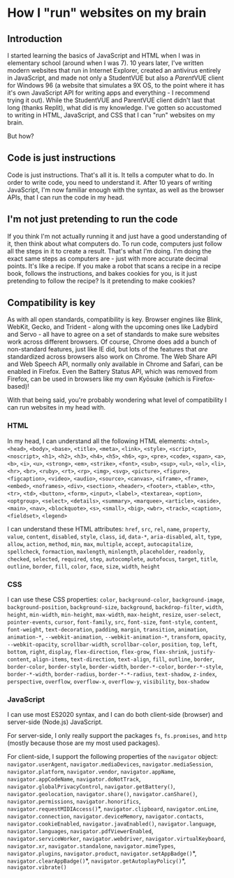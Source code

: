 # How I "run" websites on my brain
## Introduction
I started learning the basics of JavaScript and HTML when I was in elementary school (around when I was 7). 10 years later, I've written modern websites that run in Internet Explorer, created an antivirus entirely in JavaScript, and made not only a StudentVUE but also a *Parent*VUE client for Windows 96 (a website that simulates a 9X OS, to the point where it has it's own JavaScript API for writing apps and everything - I recommend trying it out). While the StudentVUE and ParentVUE client didn't last that long (thanks Replit), what did is my knowledge. I've gotten so accustomed to writing in HTML, JavaScript, and CSS that I can "run" websites on my brain.

But how?

## Code is just instructions
Code is just instructions. That's all it is. It tells a computer what to do. In order to write code, you need to understand it. After 10 years of writing JavaScript, I'm now familiar enough with the syntax, as well as the browser APIs, that I can run the code in my head.

## I'm not just pretending to run the code
If you think I'm not actually running it and just have a good understanding of it, then think about what computers do. To run code, computers just follow all the steps in it to create a result. That's what I'm doing. I'm doing the exact same steps as computers are - just with more accurate decimal points. It's like a recipe. If you make a robot that scans a recipe in a recipe book, follows the instructions, and bakes cookies for you, is it just pretending to follow the recipe? Is it pretending to make cookies?

## Compatibility is key
As with all open standards, compatibility is key. Browser engines like Blink, WebKit, Gecko, and Trident - along with the upcoming ones like Ladybird and Servo - all have to agree on a set of standards to make sure websites work across different browsers. Of course, Chrome does add a bunch of non-standard features, just like IE did, but lots of the features that *are* standardized across browsers also work on Chrome. The Web Share API and Web Speech API, normally only available in Chrome and Safari, can be enabled in Firefox. Even the Battery Status API, which was removed from Firefox, can be used in browsers like my own Kyōsuke (which is Firefox-based)!

With that being said, you're probably wondering what level of compatibility I can run websites in my head with.

### HTML
In my head, I can understand all the following HTML elements: `<html>`, `<head>`, `<body>`, `<base>`, `<title>`, `<meta>`, `<link>`, `<style>`, `<script>`, `<noscript>`, `<h1>`, `<h2>`, `<h3>`, `<h4>`, `<h5>`, `<h6>`, `<p>`, `<pre>`, `<code>`, `<span>`, `<a>`, `<b>`, `<i>`, `<u>`, `<strong>`, `<em>`, `<strike>`, `<font>`, `<sub>`, `<sup>`, `<ul>`, `<ol>`, `<li>`, `<hr>`, `<br>`, `<ruby>`, `<rt>`, `<rp>`, `<img>`, `<svg>`, `<picture>`, `<figure>`, `<figcaption>`, `<video>`, `<audio>`, `<source>`, `<canvas>`, `<iframe>`, `<frame>`, `<embed>`, `<noframes>`, `<div>`, `<section>`, `<header>`, `<footer>`, `<table>`, `<th>`, `<tr>`, `<td>`, `<button>`, `<form>`, `<input>`, `<label>`, `<textarea>`, `<option>`, `<optgroup>`, `<select>`, `<details>`, `<summary>`, `<marquee>`, `<article>`, `<aside>`, `<main>`, `<nav>`, `<blockquote>`, `<s>`, `<small>`, `<big>`, `<wbr>`, `<track>`, `<caption>`, `<fieldset>`, `<legend>`

I can understand these HTML attributes: `href`, `src`, `rel`, `name`, `property`, `value`, `content`, `disabled`, `style`, `class`, `id`, `data-*`, `aria-disabled`, `alt`, `type`, `allow`, `action`, `method`, `min`, `max`, `multiple`, `accept`, `autocapitalize`, `spellcheck`, `formaction`, `maxlength`, `minlength`, `placeholder`, `readonly`, `checked`, `selected`, `required`, `step`, `autocomplete`, `autofocus`, `target`, `title`, `outline`, `border`, `fill`, `color`, `face`, `size`, `width`, `height`

### CSS
I can use these CSS properties: `color`, `background-color`, `background-image`, `background-position`, `background-size`, `background`, `backdrop-filter`, `width`, `height`, `min-width`, `min-height`, `max-width`, `max-height`, `resize`, `user-select`, `pointer-events`, `cursor`, `font-family`, `src`, `font-size`, `font-style`, `content`, `font-weight`, `text-decoration`, `padding`, `margin`, `transition`, `animation`, `animation-*`, `--webkit-animation`, `--webkit-animation-*`, `transform`, `opacity`, `--webkit-opacity`, `scrollbar-width`, `scrollbar-color`, `position`, `top`, `left`, `bottom`, `right`, `display`, `flex-direction`, `flex-grow`, `flex-shrink`, `justify-content`, `align-items`, `text-direction`, `text-align`, `fill`, `outline`, `border`, `border-color`, `border-style`, `border-width`, `border-*-color`, `border-*-style`, `border-*-width`, `border-radius`, `border-*-*-radius`, `text-shadow`, `z-index`, `perspective`, `overflow`, `overflow-x`, `overflow-y`, `visibility`, `box-shadow`

### JavaScript
I can use most ES2020 syntax, and I can do both client-side (browser) and server-side (Node.js) JavaScript.

For server-side, I only really support the packages `fs`, `fs.promises`, and `http` (mostly because those are my most used packages).

For client-side, I support the following properties of the `navigator` object: `navigator.userAgent`, `navigator.mediaDevices`, `navigator.mediaSession`, `navigator.platform`, `navigator.vendor`, `navigator.appName`, `navigator.appCodeName`, `navigator.doNotTrack`, `navigator.globalPrivacyControl`, `navigator.getBattery()`, `navigator.geolocation`, `navigator.share()`, `navigator.canShare()`, `navigator.permissions`, `navigator.honorifics`, `navigator.requestMIDIAccess()`\*, `navigator.clipboard`, `navigator.onLine`, `navigator.connection`, `navigator.deviceMemory`, `navigator.contacts`, `navigator.cookieEnabled`, `navigator.javaEnabled()`, `navigator.language`, `navigator.languages`, `navigator.pdfViewerEnabled`, `navigator.serviceWorker`, `navigator.webdriver`, `navigator.virtualKeyboard`, `navigator.xr`, `navigator.standalone`, `navigator.mimeTypes`, `navigator.plugins`, `navigator.product`, `navigator.setAppBadge()`*, `navigator.clearAppBadge()`\*, `navigator.getAutoplayPolicy()`\*, `navigator.vibrate()`
